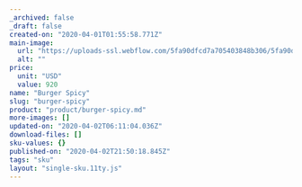 ```yaml
---
_archived: false
_draft: false
created-on: "2020-04-01T01:55:58.771Z"
main-image:
  url: "https://uploads-ssl.webflow.com/5fa90dfcd7a705403848b306/5fa90dfcd7a705df5c48b363_Burger%2002.png"
  alt: ""
price:
  unit: "USD"
  value: 920
name: "Burger Spicy"
slug: "burger-spicy"
product: "product/burger-spicy.md"
more-images: []
updated-on: "2020-04-02T06:11:04.036Z"
download-files: []
sku-values: {}
published-on: "2020-04-02T21:50:18.845Z"
tags: "sku"
layout: "single-sku.11ty.js"
---
```



